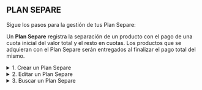 ## **PLAN SEPARE**

Sigue los pasos para la gestión de tus Plan Separe:  

Un **Plan Separe** registra la separación de un producto con el pago de una cuota inicial  del valor total y el resto en cuotas. Los productos que se adquieran con el Plan Separe serán entregados al finalizar el pago total del mismo.  

<details><summary class="text-primary">1. Crear un Plan Separe</summary>
        <p>1.1  En la esquina inferior derecha, haz clic en <b>Boton + Rojo</b></p>
        <p>1.2 La Fecha Expedición y Fecha Vencimiento se cargan con la fecha del día. El No. de Factura es un consecutivo automático del sistema.</p>
        <p>Selecciona el vendedor y relaciona el cliente buscandolo por No. de documento o Nombre. Si el cliente es nuevo puedes crearlo desde el icono Rojo. Al guardar el Cliente se relaciona con la Factura de Venta actual.</p>
        <p>*Recuerda que puedes Buscar el Cliente o la Empresa por No. de Documento. (Selecciona el tipo de documento, digita el número de documento y haz clic en el icono de la lupa).</p>
        <p>1.3 En la pestaña <b>Productos y Servicios</b> busca los productos o servicios por Código o Nombre. Ajusta la Cantidad, % de IVA, % de descuento si es necesario. Haz clic en <b>Agregar</b>.</p>
        <p>1.4 En la pestaña de <b>Pagos y Abonos (F10)</b> agrega el pago digitando el valor recibido y seleccionando la Forma de pago. Haz clic en <b>Agregar</b>.</p>
        <p>1.5 Para finalizar cierra la ventana.</p>
        <p>*Puedes imprimir un Plan Separe de Venta dando clic derecho sobre el Plan y opción <b>Imprimir</b>.</p>
        <p>*Puedes imprimir un Plan Separe en tamaño media carta dando clic derecho sobre el Plan y opción <b>Vista Previa</b>.</p>
        <p>*Puedes convertir un Plan Separe a Factura de Venta o Remisión de Salida dando clic derecho sobre el Plan y opción <b>Convertir</b>.</p>
</details>

<details><summary class="text-primary">2. Editar un Plan Separe</summary>
        <p>2.1 Haz clic derecho sobre el Plan Separe y selecciona la opción <b>Editar</b>.</p>
        <p>2.2 Edita el Cliente si es necesario. Agrega o elimina productos o servicios. Agrega un pago o abono. Agregra una Nota u Observación.</p>
        <p>2.3 Haz clic en le bóton <b>Guardar</b>.</p>
</details>

<details><summary class="text-primary">3. Buscar un Plan Separe</summary>
        <p>3.1 Haz clic en el icono <b>Buscar</b> (Accesos Directos).</p>
        <p>3.2 Digita la información en el campo por el que deseas buscar el Plan Separe.</p>
        <p>3.4 Visualiza la información en la lista General de Planes Separe.</p>
</details>
